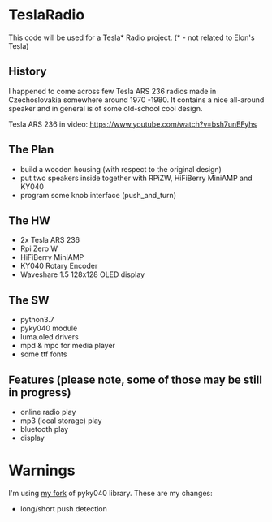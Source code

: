 # TeslaRadio

This code will be used for a Tesla* Radio project. (* - not related to Elon's Tesla)

## History
I happened to come across few Tesla ARS 236 radios made in Czechoslovakia somewhere around 1970 -1980. It contains a nice all-around speaker and in general is of some old-school cool design.

Tesla ARS 236 in video: https://www.youtube.com/watch?v=bsh7unEFyhs

## The Plan
* build a wooden housing (with respect to the original design)
* put two speakers inside together with RPiZW, HiFiBerry MiniAMP and KY040
* program some knob interface (push_and_turn)

## The HW
* 2x Tesla ARS 236
* Rpi Zero W
* HiFiBerry MiniAMP
* KY040 Rotary Encoder
* Waveshare 1.5 128x128 OLED display

## The SW
* python3.7
* pyky040 module
* luma.oled drivers
* mpd & mpc for media player
* some ttf fonts

## Features (please note, some of those may be still in progress)
* online radio play
* mp3 (local storage) play
* bluetooth play
* display

# Warnings
I'm using [my fork](https://github.com/ntnlabs/pyKY040/blob/master/pyky040/pyky040.py) of pyky040 library. These are my changes:
* long/short push detection

